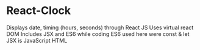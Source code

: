 # React-Clock
  Displays date, timing (hours, seconds) through React JS
  Uses virtual react DOM
  Includes JSX and ES6 while coding
  ES6 used here were const & let
  JSX is JavaScript HTML 
